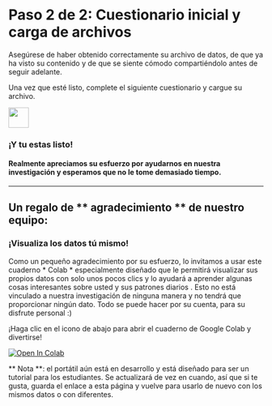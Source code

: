 # Paso 2 de 2: Cuestionario inicial y carga de archivos

Asegúrese de haber obtenido correctamente su archivo de datos, de que ya ha visto su contenido y de que se siente cómodo compartiéndolo antes de seguir adelante.

Una vez que esté listo, complete el siguiente cuestionario y cargue su archivo.

<a href="https://docs.google.com/forms/d/e/1FAIpQLSfmus7ZGrjeCBVHGkXRey-aU1y0DbflYQ1iivucsFOyBtBSHg/viewform?usp=sf_link" target="_blank"><img src="https://www.google.com/images/about/forms-icon.svg" height="40" width="40"></a>

### ¡Y tu estas listo!
#### Realmente apreciamos su esfuerzo por ayudarnos en nuestra investigación y esperamos que no le tome demasiado tiempo.


<hr>

## Un regalo de ** agradecimiento ** de nuestro equipo:

### ¡Visualiza los datos tú mismo!

Como un pequeño agradecimiento por su esfuerzo, lo invitamos a usar este cuaderno * Colab * especialmente diseñado que le permitirá visualizar sus propios datos con solo unos pocos clics y lo ayudará a aprender algunas cosas interesantes sobre usted y sus patrones diarios . Esto no está vinculado a nuestra investigación de ninguna manera y no tendrá que proporcionar ningún dato. Todo se puede hacer por su cuenta, para su disfrute personal :)

¡Haga clic en el icono de abajo para abrir el cuaderno de Google Colab y divertirse!

[![Open In Colab](https://colab.research.google.com/assets/colab-badge.svg)](https://colab.research.google.com/github/invisilico/Tutorial-Notebooks/blob/main/Digital_Behaviour_Notebook.ipynb)

** Nota **: el portátil aún está en desarrollo y está diseñado para ser un tutorial para los estudiantes. Se actualizará de vez en cuando, así que si te gusta, guarda el enlace a esta página y vuelve para usarlo de nuevo con los mismos datos o con diferentes.
